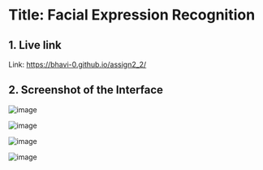 # **Title: Facial Expression Recognition**


## **1. Live link**
Link: https://bhavi-0.github.io/assign2_2/


## **2. Screenshot of the Interface**

![image](https://user-images.githubusercontent.com/87388334/208244134-926c925e-e6db-4908-8ba7-f928190add7f.png)


![image](https://user-images.githubusercontent.com/87388334/208244146-dc3f4057-48a4-49b0-b38c-d6c0f039899c.png)


![image](https://user-images.githubusercontent.com/87388334/208244160-6660a74a-7269-4e63-94bd-32d88c3891da.png)


![image](https://user-images.githubusercontent.com/87388334/208244170-58892e68-f59e-43ca-bd41-79828aa1b59d.png)
